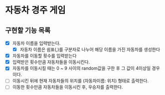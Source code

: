 # 자동차 경주 게임

## 구현할 기능 목록
- [x] 자동차 이름을 입력받는다.
    - [x] 자동차 이름은 쉼표(,)를 구분자로 나누어 해당 이름을 가진 자동차를 생성한다 
- [x] 자동차를 이동할 횟수를 입력받는다
- [x] 입력받은 횟수만큼 자동차들을 이동시킨다.
- [x] 자동차를 이동시킬 때는 0 ~ 9 사이의 random값을 구한 후 그 값이 4이상일 경우이다.
- [ ] 이동시킨 뒤에 현재 자동차들의 위치를 (자동차이름: 위치) 형태로 출력한다.
- [ ] 이동한 횟수만큼 자동차들을 이동시킨 후, 우승자를 출력한다.
